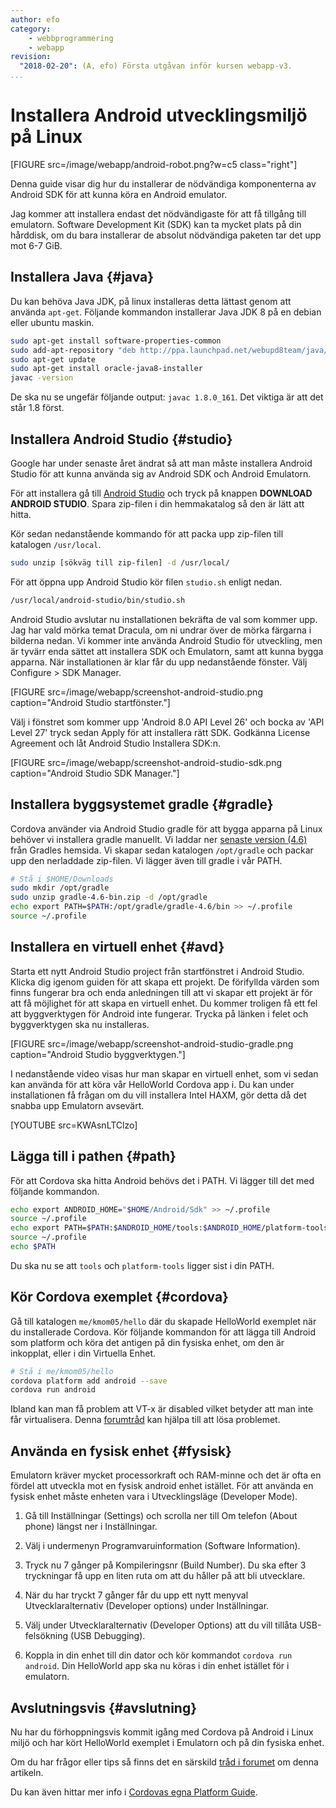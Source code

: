 ```yaml
---
author: efo
category:
    - webbprogrammering
    - webapp
revision:
  "2018-02-20": (A, efo) Första utgåvan inför kursen webapp-v3.
...
```

Installera Android utvecklingsmiljö på Linux
==================================

[FIGURE src=/image/webapp/android-robot.png?w=c5 class="right"]

Denna guide visar dig hur du installerar de nödvändiga komponenterna av Android SDK för att kunna köra en Android emulator.

Jag kommer att installera endast det nödvändigaste för att få tillgång till emulatorn. Software Development Kit (SDK) kan ta mycket plats på din hårddisk, om du bara installerar de absolut nödvändiga paketen tar det upp mot 6-7 GiB.



<!--more-->



Installera Java {#java}
--------------------------------------
Du kan behöva Java JDK, på linux installeras detta lättast genom att använda `apt-get`. Följande kommandon installerar Java JDK 8 på en debian eller ubuntu maskin.

```bash
sudo apt-get install software-properties-common
sudo add-apt-repository "deb http://ppa.launchpad.net/webupd8team/java/ubuntu xenial main"
sudo apt-get update
sudo apt-get install oracle-java8-installer
javac -version
```

De ska nu se ungefär följande output: `javac 1.8.0_161`. Det viktiga är att det står 1.8 först.



Installera Android Studio {#studio}
--------------------------------------
Google har under senaste året ändrat så att man måste installera Android Studio för att kunna använda sig av Android SDK och Android Emulatorn.

För att installera gå till [Android Studio](https://developer.android.com/studio/index.html) och tryck på knappen **DOWNLOAD ANDROID STUDIO**. Spara zip-filen i din hemmakatalog så den är lätt att hitta.

Kör sedan nedanstående kommando för att packa upp zip-filen till katalogen `/usr/local`.

```bash
sudo unzip [sökväg till zip-filen] -d /usr/local/
```

För att öppna upp Android Studio kör filen `studio.sh` enligt nedan.

```bash
/usr/local/android-studio/bin/studio.sh
```

Android Studio avslutar nu installationen bekräfta de val som kommer upp. Jag har vald mörka temat Dracula, om ni undrar över de mörka färgarna i bilderna nedan. Vi kommer inte använda Android Studio för utveckling, men är tyvärr enda sättet att installera SDK och Emulatorn, samt att kunna bygga apparna. När installationen är klar får du upp nedanstående fönster. Välj Configure > SDK Manager.

[FIGURE src=/image/webapp/screenshot-android-studio.png caption="Android Studio startfönster."]

Välj i fönstret som kommer upp 'Android 8.0 API Level 26' och bocka av 'API Level 27' tryck sedan Apply för att installera rätt SDK. Godkänna License Agreement och låt Android Studio Installera SDK:n.

[FIGURE src=/image/webapp/screenshot-android-studio-sdk.png caption="Android Studio SDK Manager."]



Installera byggsystemet gradle {#gradle}
--------------------------------------
Cordova använder via Android Studio gradle för att bygga apparna på Linux behöver vi installera gradle manuellt. Vi laddar ner [senaste version (4.6)](https://services.gradle.org/distributions/gradle-4.6-bin.zip) från Gradles hemsida. Vi skapar sedan katalogen `/opt/gradle` och packar upp den nerladdade zip-filen. Vi lägger även till gradle i vår PATH.

```bash
# Stå i $HOME/Downloads
sudo mkdir /opt/gradle
sudo unzip gradle-4.6-bin.zip -d /opt/gradle
echo export PATH=$PATH:/opt/gradle/gradle-4.6/bin >> ~/.profile
source ~/.profile
```



Installera en virtuell enhet {#avd}
--------------------------------------
Starta ett nytt Android Studio project från startfönstret i Android Studio. Klicka dig igenom guiden för att skapa ett projekt. De förifyllda värden som finns fungerar bra och enda anledningen till att vi skapar ett projekt är för att få möjlighet för att skapa en virtuell enhet. Du kommer troligen få ett fel att byggverktygen för Android inte fungerar. Trycka på länken i felet och byggverktygen ska nu installeras.

[FIGURE src=/image/webapp/screenshot-android-studio-gradle.png caption="Android Studio byggverktygen."]

I nedanstående video visas hur man skapar en virtuell enhet, som vi sedan kan använda för att köra vår HelloWorld Cordova app i. Du kan under installationen få frågan om du vill installera Intel HAXM, gör detta då det snabba upp Emulatorn avsevärt.

[YOUTUBE src=KWAsnLTClzo]



Lägga till i pathen {#path}
--------------------------------------
För att Cordova ska hitta Android behövs det i PATH. Vi lägger till det med följande kommandon.

```bash
echo export ANDROID_HOME="$HOME/Android/Sdk" >> ~/.profile
source ~/.profile
echo export PATH=$PATH:$ANDROID_HOME/tools:$ANDROID_HOME/platform-tools >> ~/.profile
source ~/.profile
echo $PATH
```

Du ska nu se att `tools` och `platform-tools` ligger sist i din PATH.



Kör Cordova exemplet {#cordova}
--------------------------------------
Gå till katalogen `me/kmom05/hello` där du skapade HelloWorld exemplet när du installerade Cordova. Kör följande kommandon för att lägga till Android som platform och köra det antigen på din fysiska enhet, om den är inkopplat, eller i din Virtuella Enhet.

```bash
# Stå i me/kmom05/hello
cordova platform add android --save
cordova run android
```

Ibland kan man få problem att VT-x är disabled vilket betyder att man inte får virtualisera. Denna [forumtråd](https://dbwebb.se/forum/viewtopic.php?t=4336) kan hjälpa till att lösa problemet.



Använda en fysisk enhet {#fysisk}
--------------------------------------
Emulatorn kräver mycket processorkraft och RAM-minne och det är ofta en fördel att utveckla mot en fysisk android enhet istället. För att använda en fysisk enhet måste enheten vara i Utvecklingsläge (Developer Mode).

1. Gå till Inställningar (Settings) och scrolla ner till Om telefon (About phone) längst ner i Inställningar.

1. Välj i undermenyn Programvaruinformation (Software Information).

1. Tryck nu 7 gånger på Kompileringsnr (Build Number). Du ska efter 3 tryckningar få upp en liten ruta om att du håller på att bli utvecklare.

1. När du har tryckt 7 gånger får du upp ett nytt menyval Utvecklaralternativ (Developer options) under Inställningar.

1. Välj under Utvecklaralternativ (Developer Options) att du vill tillåta USB-felsökning (USB Debugging).

1. Koppla in din enhet till din dator och kör kommandot `cordova run android`. Din HelloWorld app ska nu köras i din enhet istället för i emulatorn.



Avslutningsvis {#avslutning}
--------------------------------------
Nu har du förhoppningsvis kommit igång med Cordova på Android i Linux miljö och har kört HelloWorld exemplet i Emulatorn och på din fysiska enhet.

Om du har frågor eller tips så finns det en särskild [tråd i forumet](t/7311) om denna artikeln.

Du kan även hittar mer info i [Cordovas egna Platform Guide](https://cordova.apache.org/docs/en/latest/guide/platforms/android/index.html).
